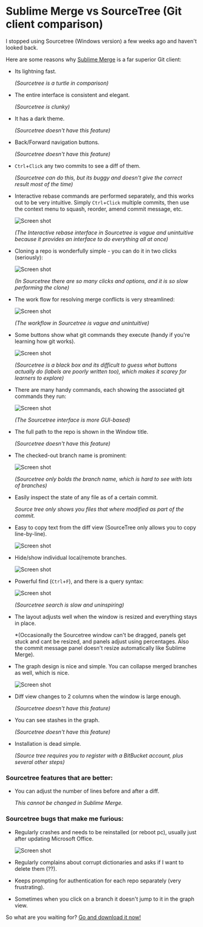 # Sublime Merge vs SourceTree (Git client comparison)

I stopped using Sourcetree (Windows version) a few weeks ago and haven't looked back.

Here are some reasons why [Sublime Merge](https://www.sublimemerge.com) is a far superior Git client:

- Its lightning fast.

  *(Sourcetree is a turtle in comparison)*

- The entire interface is consistent and elegant.

  *(Sourcetree is clunky)*

- It has a dark theme.

  *(Sourcetree doesn't have this feature)*

- Back/Forward navigation buttons.

  *(Sourcetree doesn't have this feature)*

- `Ctrl`+`Click` any two commits to see a diff of them.

  *(Sourcetree can do this, but its buggy and doesn't give the correct result most of the time)*

- Interactive rebase commands are performed separately, and this works out to be very intuitive. Simply `Ctrl`+`Click` multiple commits, then use the context menu to squash, reorder, amend commit message, etc.

  ![Screen shot](https://crazytim.github.io/sublime-merge-vs-sourcetree/img/merge-001.png)

  *(The Interactive rebase interface in Sourcetree is vague and unintuitive because it provides an interface to do everything all at once)*

- Cloning a repo is wonderfully simple - you can do it in two clicks (seriously):

  ![Screen shot](https://crazytim.github.io/sublime-merge-vs-sourcetree/img/merge-005.png)

  *(In Sourcetree there are so many clicks and options, and it is so slow performing the clone)*
  
- The work flow for resolving merge conflicts is very streamlined:

  ![Screen shot](https://crazytim.github.io/sublime-merge-vs-sourcetree/img/merge-007.png)

  *(The workflow in Sourcetree is vague and unintuitive)*
  
- Some buttons show what git commands they execute (handy if you're learning how git works).

  ![Screen shot](https://crazytim.github.io/sublime-merge-vs-sourcetree/img/merge-008.png)

  *(Sourcetree is a black box and its difficult to guess what buttons actually do (labels are poorly written too), which makes it scarey for learners to explore)*
  
- There are many handy commands, each showing the associated git commands they run:

  ![Screen shot](https://crazytim.github.io/sublime-merge-vs-sourcetree/img/merge-010.png)

  *(The Sourcetree interface is more GUI-based)*

- The full path to the repo is shown in the Window title.

  *(Sourcetree doesn't have this feature)*

- The checked-out branch name is prominent:

  ![Screen shot](https://crazytim.github.io/sublime-merge-vs-sourcetree/img/merge-004.png)

  *(Sourcetree only bolds the branch name, which is hard to see with lots of branches)*

- Easily inspect the state of any file as of a certain commit.

  *Source tree only shows you files that where modified as part of the commit.*

- Easy to copy text from the diff view (SourceTree only allows you to copy line-by-line).

  ![Screen shot](https://crazytim.github.io/sublime-merge-vs-sourcetree/img/merge-003.png)

- Hide/show individual local/remote branches.

  ![Screen shot](https://crazytim.github.io/sublime-merge-vs-sourcetree/img/merge-006.png)

- Powerful find (`Ctrl`+`F`), and there is a query syntax:

  ![Screen shot](https://crazytim.github.io/sublime-merge-vs-sourcetree/img/merge-002.png)

  *(Sourcetree search is slow and uninspiring)*

- The layout adjusts well when the window is resized and everything stays in place.

  *(Occasionally the Sourcetree window can't be dragged, panels get stuck and cant be resized, and panels adjust using percentages. Also the commit message panel doesn't resize automatically like Sublime Merge).

- The graph design is nice and simple. You can collapse merged branches as well, which is nice.

  ![Screen shot](https://crazytim.github.io/sublime-merge-vs-sourcetree/img/merge-009.png)
  
- Diff view changes to 2 columns when the window is large enough.

  *(Sourcetree doesn't have this feature)*

- You can see stashes in the graph.

  *(Sourcetree doesn't have this feature)*

- Installation is dead simple.

  *(Source tree requires you to register with a BitBucket account, plus several other steps)*


### Sourcetree features that are better:

- You can adjust the number of lines before and after a diff.

  *This cannot be changed in Sublime Merge.*


### Sourcetree bugs that make me furious:

- Regularly crashes and needs to be reinstalled (or reboot pc), usually just after updating Microsoft Office.

  ![Screen shot](https://crazytim.github.io/sublime-merge-vs-sourcetree/img/merge-011.png)

- Regularly complains about corrupt dictionaries and asks if I want to delete them (??).

- Keeps prompting for authentication for each repo separately (very frustrating).

- Sometimes when you click on a branch it doesn't jump to it in the graph view.

So what are you waiting for? [Go and download it now!](https://www.sublimemerge.com)